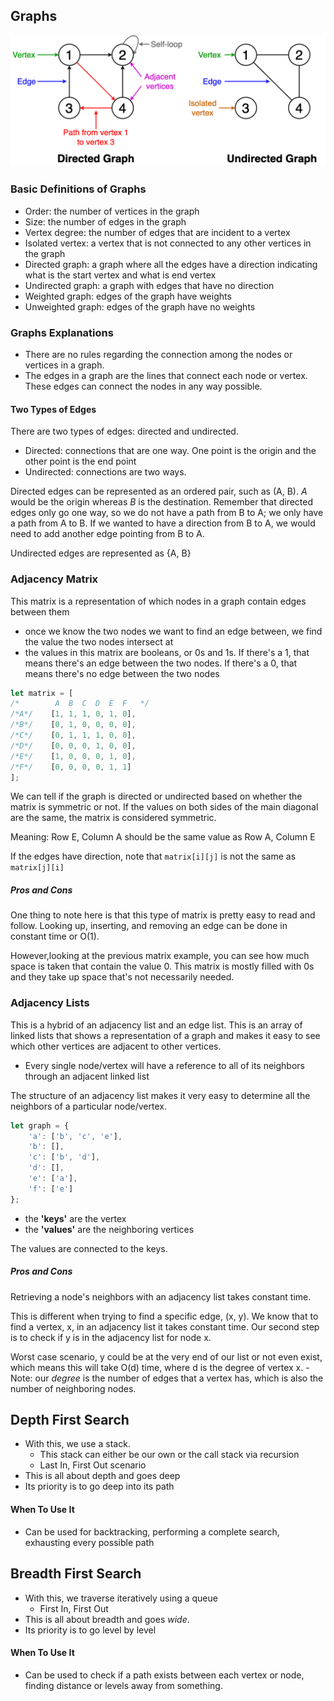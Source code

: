 ## Graphs

![Graphs](../images/graphs.png)

### Basic Definitions of Graphs
- Order: the number of vertices in the graph
- Size: the number of edges in the graph
- Vertex degree: the number of edges that are incident to a vertex
- Isolated vertex: a vertex that is not connected to any other vertices in the graph
- Directed graph: a graph where all the edges have a direction indicating what is the start vertex and what is end vertex
- Undirected graph: a graph with edges that have no direction
- Weighted graph: edges of the graph have weights
- Unweighted graph: edges of the graph have no weights

### Graphs Explanations
- There are no rules regarding the connection among the nodes or vertices in a graph.
- The edges in a graph are the lines that connect each node or vertex. These edges can connect the nodes in any way possible.

#### Two Types of Edges
There are two types of edges: directed and undirected.
- Directed: connections that are one way. One point is the origin and the other point is the end point
- Undirected: connections are two ways.

Directed edges can be represented as an ordered pair, such as (A, B). *A* would be the origin whereas *B* is the destination. Remember that directed edges only go one way, so we do not have a path from B to A; we only have a path from A to B. If we wanted to have a direction from B to A, we would need to add another edge pointing from B to A.

Undirected edges are represented as {A, B}

### Adjacency Matrix
This matrix is a representation of which nodes in a graph contain edges between them
- once we know the two nodes we want to find an edge between, we find the value the two nodes intersect at
- the values in this matrix are booleans, or 0s and 1s. If there's a 1, that means there's an edge between the two nodes. If there's a 0, that means there's no edge between the two nodes

```javascript
let matrix = [
/*        A  B  C  D  E  F   */
/*A*/    [1, 1, 1, 0, 1, 0],
/*B*/    [0, 1, 0, 0, 0, 0],
/*C*/    [0, 1, 1, 1, 0, 0],
/*D*/    [0, 0, 0, 1, 0, 0],
/*E*/    [1, 0, 0, 0, 1, 0],
/*F*/    [0, 0, 0, 0, 1, 1]
];
```
We can tell if the graph is directed or undirected based on whether the matrix is symmetric or not.
If the values on both sides of the main diagonal are the same, the matrix is considered symmetric.

Meaning: Row E, Column A should be the same value as Row A, Column E

If the edges have direction, note that ```matrix[i][j]``` is not the same as ```matrix[j][i]```

##### Pros and Cons
One thing to note here is that this type of matrix is pretty easy to read and follow. Looking up, inserting, and removing an edge can be done in constant time or O(1).

However,looking at the previous matrix example, you can see how much space is taken that contain the value 0. This matrix is mostly filled with 0s and they take up space that's not necessarily needed.

### Adjacency Lists
This is a hybrid of an adjacency list and an edge list. This is an array of linked lists that shows a representation of a graph and makes it easy to see which other vertices are adjacent to other vertices.

- Every single node/vertex will have a reference to all of its neighbors through an adjacent linked list

The structure of an adjacency list makes it very easy to determine all the neighbors of a particular node/vertex.

```javascript
let graph = {
    'a': ['b', 'c', 'e'],
    'b': [],
    'c': ['b', 'd'],
    'd': [],
    'e': ['a'],
    'f': ['e']
};
```
- the **'keys'** are the vertex
- the **'values'** are the neighboring vertices

The values are connected to the keys.

##### Pros and Cons
Retrieving a node's neighbors with an adjacency list takes constant time.

This is different when trying to find a specific edge, (x, y). We know that to find a vertex, x, in an adjacency list it takes constant time. Our second step is to check if y is in the adjacency list for node x.

Worst case scenario, y could be at the very end of our list or not even exist, which means this will take O(d) time, where d is the degree of vertex x.
    - Note: our *degree* is the number of edges that a vertex has, which is also the number of neighboring nodes.

## Depth First Search
- With this, we use a stack.
    - This stack can either be our own or the call stack via recursion
    - Last In, First Out scenario
- This is all about depth and goes deep
- Its priority is to go deep into its path

#### When To Use It
- Can be used for backtracking, performing a complete search, exhausting every possible path

## Breadth First Search
- With this, we traverse iteratively using a queue
    - First In, First Out
- This is all about breadth and goes *wide*.
- Its priority is to go level by level

#### When To Use It
- Can be used to check if a path exists between each vertex or node, finding distance or levels away from something.
